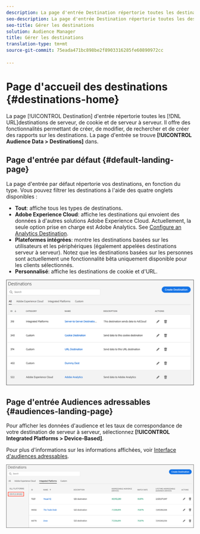 ```yaml
---
description: La page d'entrée Destination répertorie toutes les destinations de serveur, de cookie et de serveur à serveur. Il offre des fonctionnalités permettant de créer, de modifier, de rechercher et de créer des rapports sur les destinations. La page d'entrée se trouve dans Données d'audience > Destinations.
seo-description: La page d'entrée Destination répertorie toutes les destinations de serveur, de cookie et de serveur à serveur. Il offre des fonctionnalités permettant de créer, de modifier, de rechercher et de créer des rapports sur les destinations. La page d'entrée se trouve dans Données d'audience > Destinations.
seo-title: Gérer les destinations
solution: Audience Manager
title: Gérer les destinations
translation-type: tm+mt
source-git-commit: 75eada471bc898be2f8903316285fe60890972cc

---
```




# Page d'accueil des destinations {#destinations-home}

La page [!UICONTROL Destination] d'entrée répertorie toutes les [!DNL URL]destinations de serveur, de cookie et de serveur à serveur. Il offre des fonctionnalités permettant de créer, de modifier, de rechercher et de créer des rapports sur les destinations. La page d'entrée se trouve **[!UICONTROL Audience Data > Destinations]** dans.

## Page d'entrée par défaut {#default-landing-page}

<!-- destinations-home.xml -->

La page d'entrée par défaut répertorie vos destinations, en fonction du type. Vous pouvez filtrer les destinations à l'aide des quatre onglets disponibles :

* **Tout**: affiche tous les types de destinations.
* **Adobe Experience Cloud**: affiche les destinations qui envoient des données à d'autres solutions Adobe Experience Cloud. Actuellement, la seule option prise en charge est Adobe Analytics. See [Configure an Analytics Destination](/help/using/features/destinations/create-analytics-destination.md).
* **Plateformes intégrées**: montre les destinations basées sur les utilisateurs et les périphériques (également appelées destinations serveur à serveur). Notez que les destinations basées sur les personnes sont actuellement une fonctionnalité bêta uniquement disponible pour les clients sélectionnés.
* **Personnalisé**: affiche les destinations de cookie et d'URL.


![](assets/destinations-landing.png)

## Page d'entrée Audiences adressables {#audiences-landing-page}

Pour afficher les données d'audience et les taux de correspondance de votre destination de serveur à serveur, sélectionnez **[!UICONTROL Integrated Platforms > Device-Based]**.

Pour plus d'informations sur les informations affichées, voir [Interface d'audiences adressables](/help/using/features/addressable-audiences.md#addressable-audience-interface).

![](/help/using/features/assets/addressable-audiences-landing.png)